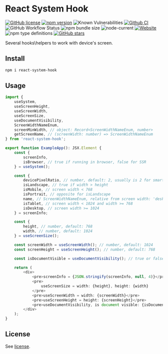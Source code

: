 # React System Hook

[![GitHub license](https://img.shields.io/npm/l/react-system-hook)](https://github.com/webbestmaster/react-system-hook/blob/master/license)
[![npm version](https://img.shields.io/npm/v/react-system-hook.svg?style=flat)](https://www.npmjs.com/package/react-system-hook)
![Known Vulnerabilities](https://snyk.io/test/github/webbestmaster/react-system-hook/badge.svg)
[![Github CI](https://github.com/webbestmaster/react-system-hook/actions/workflows/github-ci.yml/badge.svg)](https://github.com/webbestmaster/react-system-hook/actions/workflows/github-ci.yml)
![GitHub Workflow Status](https://img.shields.io/github/actions/workflow/status/webbestmaster/react-system-hook/github-ci.yml)
![npm bundle size](https://img.shields.io/bundlephobia/minzip/react-system-hook)
![node-current](https://img.shields.io/node/v/react-system-hook)
[![Website](https://img.shields.io/website?url=http%3A%2F%2Fwebbestmaster.github.io%2F)](https://webbestmaster.github.io/)
![npm type definitions](https://img.shields.io/npm/types/react-system-hook)
[![GitHub stars](https://img.shields.io/github/stars/webbestmaster/react-system-hook?style=social)](https://github.com/webbestmaster/react-system-hook/)
<!-- ![Libraries.io dependency status for GitHub repo](https://img.shields.io/librariesio/github/webbestmaster/react-system-hook) -->
<!-- [![codecov](https://codecov.io/gh/webbestmaster/react-system-hook/branch/master/graph/badge.svg?token=X5SNICUPUQ)](https://codecov.io/gh/webbestmaster/react-system-hook) -->

Several hooks\helpers to work with device's screen.

## Install

```bash
npm i react-system-hook
```

## Usage
```typescript jsx
import {
    useSystem,
    useScreenHeight,
    useScreenWidth,
    useScreenSize,
    useDocumentVisibility,
    ScreenWidthNameEnum,
    screenMinWidth, // object: Record<ScreenWidthNameEnum, number>
    getScreenName, // (screenWidth: number) => ScreenWidthNameEnum
} from 'react-system-hook';

export function ExampleApp(): JSX.Element {
    const {
        screenInfo,
        isBrowser, // true if running in browser, false for SSR
    } = useSystem();

    const {
        devicePixelRatio, // number, default: 2, usually is 2 for smartphones
        isLandscape, // true if width > height
        isMobile, // screen width < 768
        isPortrait, // opposite for isLandscape
        name, // ScreenWidthNameEnum, relative from screen width: 'desktop', 'mobile' or 'tablet'
        isTablet, // screen width < 1024 and width >= 768
        isDesktop, // screen width >= 1024
    } = screenInfo;

    const {
        height, // number, default: 768
        width, // number, default: 1024
    } = useScreenSize();

    const screenWidth = useScreenWidth(); // number, default: 1024
    const screenHeight = useScreenHeight(); // number, default: 768

    const isDocumentVisible = useDocumentVisibility(); // true or false

    return (
        <div>
            <pre>screenInfo = {JSON.stringify(screenInfo, null, 4)}</pre>
            <pre>
                useScreenSize = width: {height}, height: {width}
            </pre>
            <pre>useScreenWidth = width: {screenWidth}</pre>
            <pre>useScreenHeight = height: {screenHeight}</pre>
            <pre>useDocumentVisibility, is document visible: {isDocumentVisible ? 'yes' : 'no'}</pre>
        </div>
    );
}
```

## License

See [license](license).
